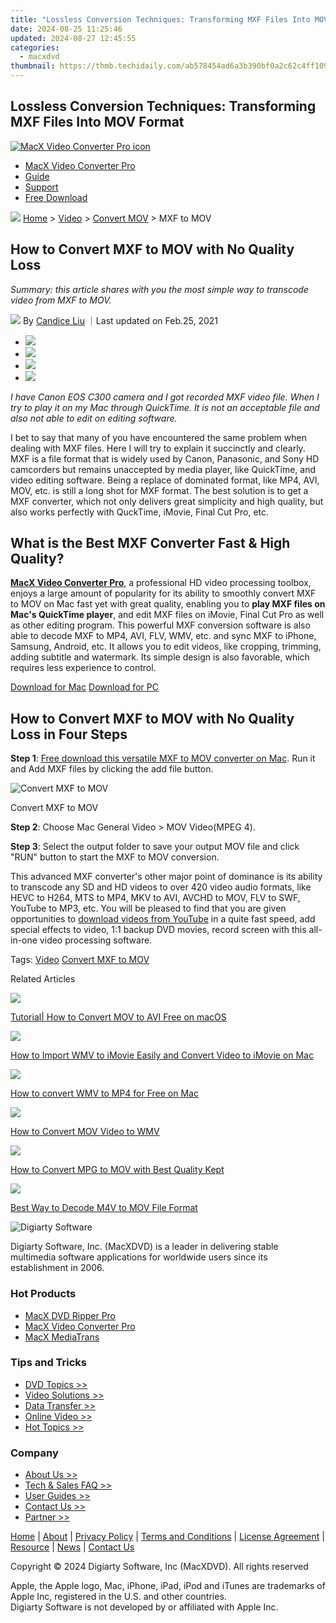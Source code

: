 ```yaml
---
title: "Lossless Conversion Techniques: Transforming MXF Files Into MOV Format"
date: 2024-08-25 11:25:46
updated: 2024-08-27 12:45:55
categories:
  - macxdvd
thumbnail: https://thmb.techidaily.com/ab578454ad6a3b390bf0a2c62c4ff10914131d163b29599a64c4c6748f645e74.jpg
---
```


## Lossless Conversion Techniques: Transforming MXF Files Into MOV Format

[![MacX Video Converter Pro icon](https://www.macxdvd.com/mac-dvd-video-converter-how-to/../image-style/new-seo/icon11.png)](https://tools.techidaily.com/macxdvd/products/)

* [MacX Video Converter Pro](https://tools.techidaily.com/macxdvd/products/)
* [Guide](https://tools.techidaily.com/macxdvd/products/)
* [Support](https://tools.techidaily.com/macxdvd/products/)
* [Free Download](https://tools.techidaily.com/macxdvd/products/)



![](https://www.macxdvd.com/mac-dvd-video-converter-how-to/../image-style/new-seo/icon7.png) [Home](https://tools.techidaily.com/macxdvd/products/) \> [Video](https://tools.techidaily.com/macxdvd/products/) \> [Convert MOV](https://tools.techidaily.com/macxdvd/products/) \> MXF to MOV

## How to Convert MXF to MOV with No Quality Loss



_Summary: this article shares with you the most simple way to transcode video from MXF to MOV._

![](https://www.macxdvd.com/mac-dvd-video-converter-how-to/../image-style/new-seo/icon6.png) By [Candice Liu](https://tools.techidaily.com/macxdvd/products/) ｜Last updated on Feb.25, 2021

* [![](https://www.macxdvd.com/mac-dvd-video-converter-how-to/../image-style/new-seo/share-fa.jpg)](https://www.facebook.com/sharer/sharer.php?u=https://www.macxdvd.com/mac-dvd-video-converter-how-to/convert-mxf-to-mov.htm)
* [![](https://www.macxdvd.com/mac-dvd-video-converter-how-to/../image-style/new-seo/share-tw.jpg)](https://twitter.com/intent/tweet?url=https://www.macxdvd.com/mac-dvd-video-converter-how-to/convert-mxf-to-mov.htm&text=)
* [![](https://www.macxdvd.com/mac-dvd-video-converter-how-to/../image-style/new-seo/share-email.jpg)](https://www.macxdvd.com/mac-dvd-video-converter-how-to/mailto:info@example.com?&subject=&body=https://www.macxdvd.com/mac-dvd-video-converter-how-to/convert-mxf-to-mov.htm)
* [![](https://www.macxdvd.com/mac-dvd-video-converter-how-to/../image-style/new-seo/share-in.jpg)](https://www.linkedin.com/shareArticle?mini=true&url=https://www.macxdvd.com/mac-dvd-video-converter-how-to/convert-mxf-to-mov.htm&title=&summary=&source=)

_I have Canon EOS C300 camera and I got recorded MXF video file. When I try to play it on my Mac through QuickTime. It is not an acceptable file and also not able to edit on editing software._ 

I bet to say that many of you have encountered the same problem when dealing with MXF files. Here I will try to explain it succinctly and clearly. MXF is a file format that is widely used by Canon, Panasonic, and Sony HD camcorders but remains unaccepted by media player, like QuickTime, and video editing software. Being a replace of dominated format, like MP4, AVI, MOV, etc. is still a long shot for MXF format. The best solution is to get a MXF converter, which not only delivers great simplicity and high quality, but also works perfectly with QuckTime, iMovie, Final Cut Pro, etc. 

## What is the Best MXF Converter Fast & High Quality?

**[MacX Video Converter Pro](https://tools.techidaily.com/macxdvd/products/)**, a professional HD video processing toolbox, enjoys a large amount of popularity for its ability to smoothly convert MXF to MOV on Mac fast yet with great quality, enabling you to **play MXF files on Mac's QuickTime player**, and edit MXF files on iMovie, Final Cut Pro as well as other editing program. This powerful MXF conversion software is also able to decode MXF to MP4, AVI, FLV, WMV, etc. and sync MXF to iPhone, Samsung, Android, etc. It allows you to edit videos, like cropping, trimming, adding subtitle and watermark. Its simple design is also favorable, which requires less experience to control. 

[Download for Mac](https://tools.techidaily.com/macxdvd/products/) [Download for PC](https://tools.techidaily.com/macxdvd/products/) 

## How to Convert MXF to MOV with No Quality Loss in Four Steps

**Step 1**: [Free download this versatile MXF to MOV converter on Mac](https://tools.techidaily.com/macxdvd/products/). Run it and Add MXF files by clicking the add file button. 

![Convert MXF to MOV](https://www.macxdvd.com/mac-dvd-video-converter-how-to/article-image/wz-mvcp-112501.jpg) 

Convert MXF to MOV

**Step 2**: Choose Mac General Video > MOV Video(MPEG 4).

**Step 3**: Select the output folder to save your output MOV file and click "RUN" button to start the MXF to MOV conversion. 

This advanced MXF converter's other major point of dominance is its ability to transcode any SD and HD videos to over 420 video audio formats, like HEVC to H264, MTS to MP4, MKV to AVI, AVCHD to MOV, FLV to SWF, YouTube to MP3, etc. You will be pleased to find that you are given opportunities to [download videos from YouTube](https://tools.techidaily.com/macxdvd/products/) in a quite fast speed, add special effects to video, 1:1 backup DVD movies, record screen with this all-in-one video processing software.

Tags: [Video](https://tools.techidaily.com/macxdvd/products/) [Convert MXF to MOV](https://tools.techidaily.com/macxdvd/products/) 



Related Articles

![](https://www.macxdvd.com/mac-dvd-video-converter-how-to/../image-style/new-seo/pic7.jpg)

[Tutorial| How to Convert MOV to AVI Free on macOS](https://tools.techidaily.com/macxdvd/products/) 

![](https://www.macxdvd.com/mac-dvd-video-converter-how-to/../image-style/new-seo/pic6.jpg)

[How to Import WMV to iMovie Easily and Convert Video to iMovie on Mac](https://tools.techidaily.com/macxdvd/products/) 

![](https://www.macxdvd.com/mac-dvd-video-converter-how-to/../image-style/new-seo/pic5.jpg)

[How to convert WMV to MP4 for Free on Mac](https://tools.techidaily.com/macxdvd/products/) 

![](https://www.macxdvd.com/mac-dvd-video-converter-how-to/../image-style/new-seo/pic4.jpg)

[How to Convert MOV Video to WMV](https://tools.techidaily.com/macxdvd/products/) 

![](https://www.macxdvd.com/mac-dvd-video-converter-how-to/../image-style/new-seo/pic3.jpg)

[How to Convert MPG to MOV with Best Quality Kept](https://tools.techidaily.com/macxdvd/products/) 

![](https://www.macxdvd.com/mac-dvd-video-converter-how-to/../image-style/new-seo/pic2.jpg)

[Best Way to Decode M4V to MOV File Format](https://tools.techidaily.com/macxdvd/products/) 



![Digiarty Software](https://www.macxdvd.com/mac-dvd-video-converter-how-to/../icon/logo.png) 

Digiarty Software, Inc. (MacXDVD) is a leader in delivering stable multimedia software applications for worldwide users since its establishment in 2006.

### Hot Products

* [MacX DVD Ripper Pro](https://tools.techidaily.com/macxdvd/products/)
* [MacX Video Converter Pro](https://tools.techidaily.com/macxdvd/products/)
* [MacX MediaTrans](https://tools.techidaily.com/macxdvd/products/)

### Tips and Tricks

* [DVD Topics >>](https://tools.techidaily.com/macxdvd/products/)
* [Video Solutions >>](https://tools.techidaily.com/macxdvd/products/)
* [Data Transfer >>](https://tools.techidaily.com/macxdvd/products/)
* [Online Video >>](https://tools.techidaily.com/macxdvd/products/)
* [Hot Topics >>](https://tools.techidaily.com/macxdvd/products/)

### Company

* [About Us >>](https://tools.techidaily.com/macxdvd/products/)
* [Tech & Sales FAQ >>](https://tools.techidaily.com/macxdvd/products/)
* [User Guides >>](https://tools.techidaily.com/macxdvd/products/)
* [Contact Us >>](https://tools.techidaily.com/macxdvd/products/)
* [Partner >>](https://tools.techidaily.com/macxdvd/products/)



[Home](https://tools.techidaily.com/macxdvd/products/) | [About](https://tools.techidaily.com/macxdvd/products/) | [Privacy Policy](https://tools.techidaily.com/macxdvd/products/) | [Terms and Conditions](https://tools.techidaily.com/macxdvd/products/) | [License Agreement](https://tools.techidaily.com/macxdvd/products/) | [Resource](https://tools.techidaily.com/macxdvd/products/) | [News](https://tools.techidaily.com/macxdvd/products/) | [Contact Us](https://tools.techidaily.com/macxdvd/products/)

Copyright © 2024 Digiarty Software, Inc (MacXDVD). All rights reserved

Apple, the Apple logo, Mac, iPhone, iPad, iPod and iTunes are trademarks of Apple Inc, registered in the U.S. and other countries.  
Digiarty Software is not developed by or affiliated with Apple Inc.

<ins class="adsbygoogle"
     style="display:block"
     data-ad-format="autorelaxed"
     data-ad-client="ca-pub-7571918770474297"
     data-ad-slot="1223367746"></ins>



<ins class="adsbygoogle"
     style="display:block"
     data-ad-client="ca-pub-7571918770474297"
     data-ad-slot="8358498916"
     data-ad-format="auto"
     data-full-width-responsive="true"></ins>
